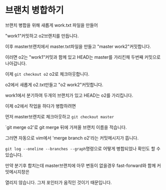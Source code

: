 # 브랜치 병합하기

브랜치 병합을 위해 새롭게 work.txt 파일을 만들어

"work1"커밋하고 o2브랜치를 만듭니다.

이후 master브랜치에서 master.txt파일을 만들고 "master work2"커밋합니다.

이러면 o2는 "work1"커밋과 함께 있고 HEAD는 master를 가리킨채 두번째 커밋으로 나아갑니다.

이제 `git checkout o2` o2로 체크아웃합니다.

o2에서 새롭게 o2.txt만들고 "o2 work2"커밋합니다.

work1에서 분기하여 두개의 브랜치가 있고 HEAD는 o2를 가리킵니다.

이제 o2에서 작업을 하다가 병합하려면 

먼저 master브랜치로 체크아웃하고 `git checkout master`

`git merge o2'로 git merge 뒤에 가져올 브랜치 이름을 적습니다. 

그러면 자동으로 vim에서 'merge branch o2'라는 커밋메시지가 뜹니다.

`git log --oneline --branches --graph`명령으로 어떻게 병합되었나 확인도 할 수 있습니다.

만약 분기후 합치는데 master브랜치에 아무 변동이 없을경우 fast-forward와 함께 커밋메시지창은

열리지 않습니다. 그저 포인터가 움직인 것이기 때문입니다.


